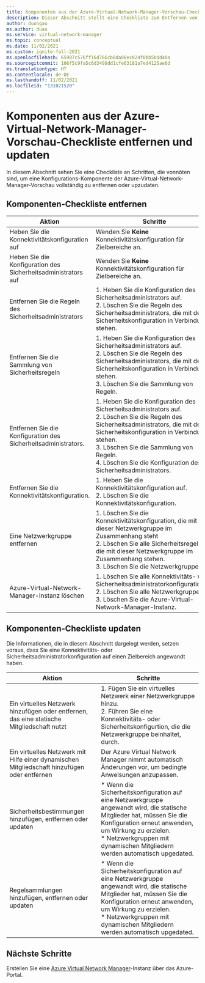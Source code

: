```yaml
---
title: Komponenten aus der Azure-Virtual-Network-Manager-Vorschau-Checkliste entfernen
description: Dieser Abschnitt stellt eine Checkliste zum Entfernen von Komponenten innerhalb des Azure Virtual Network Managers dar.
author: duongau
ms.author: duau
ms.service: virtual-network-manager
ms.topic: conceptual
ms.date: 11/02/2021
ms.custom: ignite-fall-2021
ms.openlocfilehash: 65987c576ff16d766cb8da88ec824f0bb5bdd40a
ms.sourcegitcommit: 106f5c9fa5c6d3498dd1cfe63181a7ed4125ae6d
ms.translationtype: HT
ms.contentlocale: de-DE
ms.lasthandoff: 11/02/2021
ms.locfileid: "131021520"
---
```

# <a name="remove-and-update-azure-virtual-network-manager-preview-components-checklist"></a>Komponenten aus der Azure-Virtual-Network-Manager-Vorschau-Checkliste entfernen und updaten

In diesem Abschnitt sehen Sie eine Checkliste an Schritten, die vonnöten sind, um eine Konfigurations-Komponente der Azure-Virtual-Network-Manager-Vorschau vollständig zu entfernen oder upzudaten.

## <a name="remove-components-checklist"></a><a name="remove"></a>Komponenten-Checkliste entfernen

| Aktion | Schritte | 
| ------ | ----- |
| Heben Sie die Konnektivitätskonfiguration auf | Wenden Sie **Keine**  Konnektivitätskonfiguration für Zielbereiche an. |
| Heben Sie die Konfiguration des Sicherheitsadministrators auf | Wenden Sie **Keine**  Konnektivitätskonfiguration für Zielbereiche an. |
| Entfernen Sie die Regeln des Sicherheitsadministrators | 1. Heben Sie die Konfiguration des Sicherheitsadministrators auf. </br> 2. Löschen Sie die Regeln des Sicherheitsadministrators, die mit der Sicherheitskonfiguration in Verbindung stehen. |
| Entfernen Sie die Sammlung von Sicherheitsregeln | 1. Heben Sie die Konfiguration des Sicherheitsadministrators auf. </br> 2. Löschen Sie die Regeln des Sicherheitsadministrators, die mit der Sicherheitskonfiguration in Verbindung stehen. </br> 3. Löschen Sie die Sammlung von Regeln. |
| Entfernen Sie die Konfiguration des Sicherheitsadministrators. | 1. Heben Sie die Konfiguration des Sicherheitsadministrators auf. </br> 2. Löschen Sie die Regeln des Sicherheitsadministrators, die mit der Sicherheitskonfiguration in Verbindung stehen. </br> 3. Löschen Sie die Sammlung von Regeln. </br> 4. Löschen Sie die Konfiguration des Sicherheitsadministrators. |
| Entfernen Sie die Konnektivitätskonfiguration. | 1. Heben Sie die Konnektivitätskonfiguration auf. </br> 2. Löschen Sie die Konnektivitätskonfiguration. |
| Eine Netzwerkgruppe entfernen | 1. Löschen Sie die Konnektivitätskonfiguration, die mit dieser Netzwerkgruppe im Zusammenhang steht </br> 2. Löschen Sie alle Sicherheitsregeln, die mit dieser Netzwerkgruppe im Zusammenhang stehen. </br> 3. Löschen Sie die Netzwerkgruppe. |
| Azure-Virtual-Network-Manager-Instanz löschen | 1. Löschen Sie alle Konnektivitäts- und Sicherheitsadministratorkonfigurationen. </br> 2. Löschen Sie alle Netzwerkgruppen. </br> 3. Löschen Sie die Azure-Virtual-Network-Manager-Instanz. |

## <a name="update-components-checklist"></a>Komponenten-Checkliste updaten

Die Informationen, die in diesem Abschnitt dargelegt werden, setzen voraus, dass Sie eine Konnektivitäts- oder Sicherheitsadministratorkonfiguration auf einen Zielbereich angewandt haben.

| Aktion | Schritte |
| ------ | ----- |
| Ein virtuelles Netzwerk hinzufügen oder entfernen, das eine statische Mitgliedschaft nutzt | 1. Fügen Sie ein virtuelles Netzwerk einer Netzwerkgruppe hinzu. </br> 2. Führen Sie eine Konnektivitäts- oder Sicherheitskonfigurtion, die die Netzwerkgruppe beinhaltet, durch. |
| Ein virtuelles Netzwerk mit Hilfe einer dynamischen Mitgliedschaft hinzufügen oder entfernen | Der Azure Virtual Network Manager nimmt automatisch Änderungen vor, um bedingte Anweisungen anzupassen. |
| Sicherheitsbestimmungen hinzufügen, entfernen oder updaten | * Wenn die Sicherheitskonfiguration auf eine Netzwerkgruppe angewandt wird, die statische Mitglieder hat, müssen Sie die Konfiguration erneut anwenden, um Wirkung zu erzielen. </br> * Netzwerkgruppen mit dynamischen Mitgliedern werden automatisch upgedated. |
| Regelsammlungen hinzufügen, entfernen oder updaten | * Wenn die Sicherheitskonfiguration auf eine Netzwerkgruppe angewandt wird, die statische Mitglieder hat, müssen Sie die Konfiguration erneut anwenden, um Wirkung zu erzielen. </br> * Netzwerkgruppen mit dynamischen Mitgliedern werden automatisch upgedated. |

## <a name="next-steps"></a>Nächste Schritte

Erstellen Sie eine [Azure Virtual Network Manager](create-virtual-network-manager-portal.md)-Instanz über das Azure-Portal.
